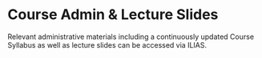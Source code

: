# Course Admin & Lecture Slides

Relevant administrative materials including a continuously updated Course Syllabus as well as lecture slides can be accessed via ILIAS.
